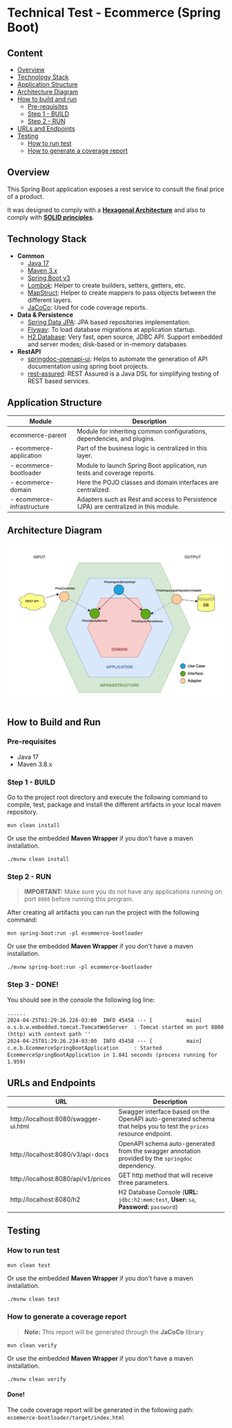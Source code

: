 # Technical Test - Ecommerce (Spring Boot)

## Content

- [Overview](#overview)
- [Technology Stack](#technology-stack)
- [Application Structure](#application-structure)
- [Architecture Diagram](#architecture-diagram)
- [How to build and run](#how-to-build-and-run)
    - [Pre-requisites](#pre-requisites)
    - [Step 1 - BUILD](#step-1---build)
    - [Step 2 - RUN](#step-2---run)
- [URLs and Endpoints](#urls-and-endpoints)
- [Testing](#testing)
    - [How to run test](#how-to-run-test)
    - [How to generate a coverage report](#how-to-generate-a-coverage-report)

## Overview

This Spring Boot application exposes a rest service to consult the final price of a product.

It was designed to comply with a [**Hexagonal Architecture**](https://en.wikipedia.org/wiki/Hexagonal_architecture_(software)) and also to comply with [**SOLID principles**](https://en.wikipedia.org/wiki/SOLID).

## Technology Stack

* **Common**
    * [Java 17](https://www.oracle.com/java/technologies/downloads/#java17)
    * [Maven 3.x](https://maven.apache.org/)
    * [Spring Boot v3](https://spring.io/projects/spring-boot)
    * [Lombok](https://projectlombok.org/): Helper to create builders, setters, getters, etc.
    * [MapStruct](https://mapstruct.org/): Helper to create mappers to pass objects between the different layers.
    * [JaCoCo](https://www.eclemma.org/jacoco/): Used for code coverage reports.
* **Data & Persistence**
    * [Spring Data JPA](https://spring.io/projects/spring-data-jpa): JPA based repositories implementation.
    * [Flyway](https://flywaydb.org/): To load database migrations at application startup.
    * [H2 Database](https://www.h2database.com/): Very fast, open source, JDBC API. Support embedded and server modes;
      disk-based or in-memory databases
* **RestAPI**
    * [springdoc-openapi-ui](https://springdoc.org/): Helps to automate the generation of API documentation using spring boot projects.
    * [rest-assured](https://rest-assured.io/): REST Assured is a Java DSL for simplifying testing of REST based services.

## Application Structure

| Module                     | Description                                                                           |
|----------------------------|---------------------------------------------------------------------------------------|
| ecommerce-parent           | Module for inheriting common configurations, dependencies, and plugins.               |
| - ecommerce-application    | Part of the business logic is centralized in this layer.                              |
| - ecommerce-bootloader     | Module to launch Spring Boot application, run tests and coverage reports.             |
| - ecommerce-domain         | Here the POJO classes and domain interfaces are centralized.                          |
| - ecommerce-infrastructure | Adapters such as Rest and access to Persistence (JPA) are centralized in this module. |

## Architecture Diagram

![Architecture Diagram](docs/architecture_diagram.png)

## How to Build and Run

### Pre-requisites

* Java 17
* Maven 3.8.x

### Step 1 - BUILD

Go to the project root directory and execute the following command to compile, test, package and install the different
artifacts in your local maven repository.

```shell
mvn clean install
```

Or use the embedded **Maven Wrapper** if you don't have a maven installation.

```shell
./mvnw clean install
```

### Step 2 - RUN

> **IMPORTANT:** Make sure you do not have any applications running on port `8080` before running this program.

After creating all artifacts you can run the project with the following command:

```shell
mvn spring-boot:run -pl ecommerce-bootloader
```

Or use the embedded **Maven Wrapper** if you don't have a maven installation.

```shell
./mvnw spring-boot:run -pl ecommerce-bootloader
```

### Step 3 - DONE!

You should see in the console the following log line:

```log
......
2024-04-25T01:29:26.228-03:00  INFO 45458 --- [           main] o.s.b.w.embedded.tomcat.TomcatWebServer  : Tomcat started on port 8080 (http) with context path ''
2024-04-25T01:29:26.234-03:00  INFO 45458 --- [           main] c.e.b.EcommerceSpringBootApplication     : Started EcommerceSpringBootApplication in 1.841 seconds (process running for 1.959)
```

## URLs and Endpoints

| URL                                   | Description                                                                                                         |
|---------------------------------------|---------------------------------------------------------------------------------------------------------------------|
| http://localhost:8080/swagger-ui.html | Swagger interface based on the OpenAPI auto-generated schema that helps you to test the `prices` resource endpoint. |
| http://localhost:8080/v3/api-docs     | OpenAPI schema auto-generated from the swagger annotation provided by the `springdoc` dependency.                   |
| http://localhost:8080/api/v1/prices   | GET http method that will receive three parameters.                                                                 |
| http://localhost:8080/h2              | H2 Database Console (**URL:** `jdbc:h2:mem:test`, **User:** `sa`, **Password:** `password`)                         |

## Testing

### How to run test

```shell
mvn clean test
```

Or use the embedded **Maven Wrapper** if you don't have a maven installation.

```shell
./mvnw clean test
```

### How to generate a coverage report

> **Note:** This report will be generated through the **JaCoCo** library

```shell
mvn clean verify
```

Or use the embedded **Maven Wrapper** if you don't have a maven installation.

```shell
./mvnw clean verify
```

#### Done!

The code coverage report will be generated in the following path: `ecommerce-bootloader/target/index.html`